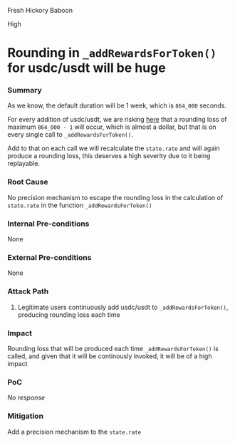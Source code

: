 Fresh Hickory Baboon

High

# Rounding in `_addRewardsForToken()` for usdc/usdt will be huge

### Summary

As we know, the default duration will be 1 week, which is `864_000` seconds.

For every addition of usdc/usdt, we are risking [here](https://github.com/sherlock-audit/2025-03-symm-io-stacking/blob/main/token/contracts/staking/SymmStaking.sol#L374) that a rounding loss of maximum `864_000 - 1` will occur, which is almost a dollar, but that is on every single call to `_addRewardsForToken()`.

Add to that on each call we will recalculate the `state.rate` and will again produce a rounding loss, this deserves a high severity due to it being replayable.

### Root Cause

No precision mechanism to escape the rounding loss in the calculation of `state.rate` in the function `_addRewardsForToken()`

### Internal Pre-conditions

None

### External Pre-conditions

None

### Attack Path

1. Legitimate users continuously add usdc/usdt to `_addRewardsForToken()`, producing rounding loss each time

### Impact

Rounding loss that will be produced each time `_addRewardsForToken()` is called, and given that it will be continously invoked, it will be of a high impact

### PoC

_No response_

### Mitigation

Add a precision mechanism to the `state.rate`